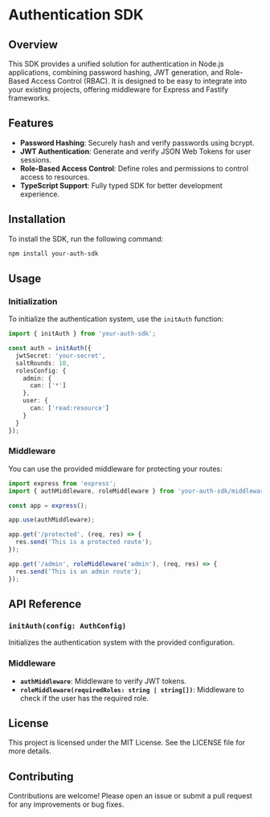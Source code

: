 # Authentication SDK

## Overview

This SDK provides a unified solution for authentication in Node.js applications, combining password hashing, JWT generation, and Role-Based Access Control (RBAC). It is designed to be easy to integrate into your existing projects, offering middleware for Express and Fastify frameworks.

## Features

- **Password Hashing**: Securely hash and verify passwords using bcrypt.
- **JWT Authentication**: Generate and verify JSON Web Tokens for user sessions.
- **Role-Based Access Control**: Define roles and permissions to control access to resources.
- **TypeScript Support**: Fully typed SDK for better development experience.

## Installation

To install the SDK, run the following command:

```bash
npm install your-auth-sdk
```

## Usage

### Initialization

To initialize the authentication system, use the `initAuth` function:

```typescript
import { initAuth } from 'your-auth-sdk';

const auth = initAuth({
  jwtSecret: 'your-secret',
  saltRounds: 10,
  rolesConfig: {
    admin: {
      can: ['*']
    },
    user: {
      can: ['read:resource']
    }
  }
});
```

### Middleware

You can use the provided middleware for protecting your routes:

```typescript
import express from 'express';
import { authMiddleware, roleMiddleware } from 'your-auth-sdk/middleware';

const app = express();

app.use(authMiddleware);

app.get('/protected', (req, res) => {
  res.send('This is a protected route');
});

app.get('/admin', roleMiddleware('admin'), (req, res) => {
  res.send('This is an admin route');
});
```

## API Reference

### `initAuth(config: AuthConfig)`

Initializes the authentication system with the provided configuration.

### Middleware

- **`authMiddleware`**: Middleware to verify JWT tokens.
- **`roleMiddleware(requiredRoles: string | string[])`**: Middleware to check if the user has the required role.

## License

This project is licensed under the MIT License. See the LICENSE file for more details.

## Contributing

Contributions are welcome! Please open an issue or submit a pull request for any improvements or bug fixes.